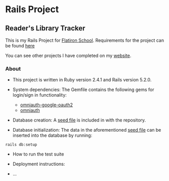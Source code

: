 # Rails Project

## Reader's Library Tracker

This is my Rails Project for [Flatiron School](https://flatironschool.com/). Requirements for the project can be found [here]

[here]: /spec.md

 You can see other projects I have completed on my [website](http://tylermaxwell.info/tylermaxwell/).

### About

* This project is written in Ruby version 2.4.1 and Rails version 5.2.0.

* System dependencies: The Gemfile contains the following gems for login/sign in functionality:

  - [omniauth-google-oauth2](https://rubygems.org/gems/omniauth-google-oauth2/versions/0.4.1)
  - [omniauth](https://rubygems.org/gems/omniauth)


* Database creation: A [seed file] is included in with the repository.

[seed file]: /db/seed.rb

* Database initialization: The data in the aforementioned [seed file] can be inserted into the database by running:

```
rails db:setup
```

* How to run the test suite

* Deployment instructions:

* ...
